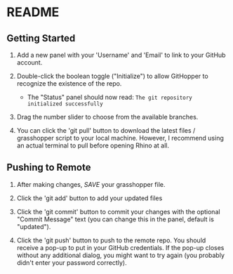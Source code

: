 # README

## Getting Started

1. Add a new panel with your 'Username' and 'Email' to link to your GitHub account.

2. Double-click the boolean toggle ("Initialize") to allow GitHopper to recognize the existence of the repo.

	- The "Status" panel should now read: `The git repository initialized successfully`

3. Drag the number slider to choose from the available branches.

4. You can click the 'git pull' button to download the latest files / grasshopper script to your local machine. However, I recommend using an actual terminal to pull before opening Rhino at all.

## Pushing to Remote

1. After making changes, *SAVE* your grasshopper file.

2. Click the 'git add' button to add your updated files

3. Click the 'git commit' button to commit your changes with the optional "Commit Message" text (you can change this in the panel, default is "updated").

4. Click the 'git push' button to push to the remote repo. You should receive a pop-up to put in your GitHub credentials. If the pop-up closes without any additional dialog, you might want to try again (you probably didn't enter your password correctly).